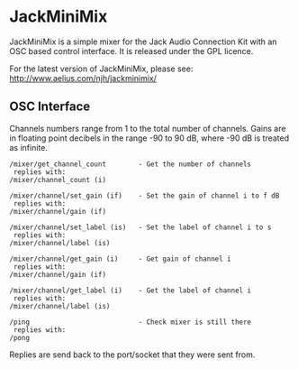 JackMiniMix
===========

JackMiniMix is a simple mixer for the  Jack Audio Connection Kit with an OSC 
based control interface. It is released under the  GPL licence.

For the latest version of JackMiniMix, please see:
http://www.aelius.com/njh/jackminimix/


OSC Interface
-------------

Channels numbers range from 1 to the total number of channels. Gains are in floating point decibels in the range -90 to 90 dB, where -90 dB is treated as infinite.

    /mixer/get_channel_count        - Get the number of channels
     replies with:
    /mixer/channel_count (i)

    /mixer/channel/set_gain (if)    - Set the gain of channel i to f dB
     replies with:
    /mixer/channel/gain (if)

    /mixer/channel/set_label (is)   - Set the label of channel i to s
     replies with:
    /mixer/channel/label (is)
 
    /mixer/channel/get_gain (i)     - Get gain of channel i
     replies with:
    /mixer/channel/gain (if)

    /mixer/channel/get_label (i)    - Get the label of channel i
     replies with:
    /mixer/channel/label (is)
  
    /ping                           - Check mixer is still there
     replies with:
    /pong

Replies are send back to the port/socket that they were sent from.

